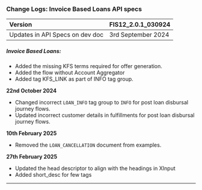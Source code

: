 ### Change Logs:  Invoice Based Loans API specs

| Version                         | FIS12_2.0.1_030924 |
| :------------------------------ | :----------------- |
| Updates in API Specs on dev doc | 3rd September 2024 |

##### Invoice Based Loans:

- Added the missing KFS terms required for offer generation.
- Added the flow without Account Aggregator
- Added tag KFS_LINK as part of INFO tag group.

****22nd October 2024****

- Changed incorrect `LOAN_INFO` tag group to `INFO` for post loan disbursal journey flows.
- Updated incorrect customer details in fulfillments for post loan disbursal journey flows.

****10th February 2025****

- Removed the `LOAN_CANCELLATION` document from examples.

****27th February 2025****
  - Updated the head descriptor to align with the headings in XInput
  - Added short_desc for few tags

---
